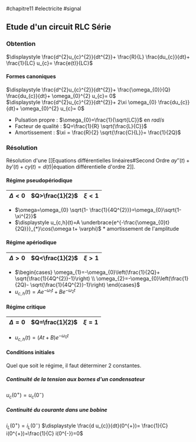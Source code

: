 #chapitre11 #electricite #signal  
## Etude d'un circuit RLC Série 
### Obtention
$\displaystyle \frac{d^{2}u_{c}^{2}}{dt^{2}}+ \frac{R}{L} \frac{du_{c}}{dt}+ \frac{1}{LC} u_{c}= \frac{e(t)}{LC}$ 
#### Formes canoniques 
$\displaystyle \frac{d^{2}u_{c}^{2}}{dt^{2}}+ \frac{\omega_{0}}{Q} \frac{du_{c}}{dt}+ \omega_{0}^{2} u_{c}= 0$  
$\displaystyle \frac{d^{2}u_{c}^{2}}{dt^{2}}+ 2\xi \omega_{0} \frac{du_{c}}{dt}+ \omega_{0}^{2} u_{c}= 0$   
- Pulsation propre : $\omega_{0}=\frac{1}{\sqrt{LC}}$ en $rad/s$ 
- Facteur de qualité : $Q=\frac{1}{R} \sqrt{\frac{L}{C}}$ 
- Amortissement : $\xi = \frac{R}{2} \sqrt{\frac{C}{L}}= \frac{1}{2Q}$ 
### Résolution 
Résolution d'une [[Equations différentielles linéaires#Second Ordre $ay''(t)+by'(t)+cy(t)=d(t)$|équation différentielle d'ordre 2]].
#### Régime pseudopériodique 

| $\Delta<0$ | $Q>\frac{1}{2}$ | $\xi<1$ |
| ---------- | --------------- | ------- |
- $\omega=\omega_{0} \sqrt{1- \frac{1}{4Q^{2}}}=\omega_{0}\sqrt{1-\xi^{2}}$ 
- $\displaystyle u_{c,h}(t)=A \underbrace{e^{-\frac{\omega_{0}t}{2Q}}}_{*}\cos(\omega t+ \varphi)$        * amortissement de l'amplitude
#### Régime apériodique 

| $\Delta>0$ | $Q<\frac{1}{2}$ | $\xi>1$ |
| ---------- | --------------- | ------- |
- $\begin{cases} \omega_{1}=-\omega_{0}\left(\frac{1}{2Q}+ \sqrt{\frac{1}{4Q^{2}}-1}\right) \\ \omega_{2}=-\omega_{0}\left(\frac{1}{2Q}- \sqrt{\frac{1}{4Q^{2}}-1}\right) \end{cases}$ 
- $u_{c,h}(t)=A e^{-\omega_{1} t} +B e^{-\omega_{2} t}$ 
#### Régime critique 

| $\Delta=0$ | $Q=\frac{1}{2}$ | $\xi=1$ |
| ---------- | --------------- | ------- |
- $u_{c,h}(t)=(At+B)e^{- \omega_{0} t}$ 
#### Conditions initiales 
Quel que soit le régime, il faut déterminer 2 constantes.
##### Continuité de la tension aux bornes d'un condensateur 
$u_{c}(0^{+})=u_{c}(0^{-})$ 
##### Continuité du courante dans une bobine 
$i_{L}(0^{+})=i_{L}(0^{-})$ 
$\displaystyle \frac{d u_{c}}{dt}(0^{+})= \frac{1}{C} i(0^{+})=\frac{1}{C} i(0^{-})=0$ 